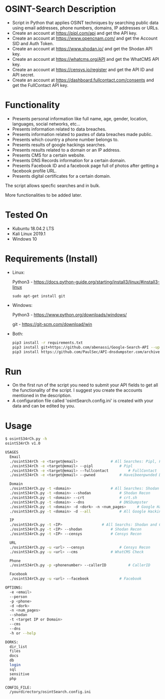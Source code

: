 # OSINT-Search Description
- Script in Python that applies OSINT techniques by searching public data using email addresses, phone numbers, domains, IP addresses or URLs.
- Create an account at https://pipl.com/api and get the API key.
- Create an account at https://www.opencnam.com/ and get the Account SID and Auth Token.
- Create an account at https://www.shodan.io/ and get the Shodan API key.
- Create an account at https://whatcms.org/API and get the WhatCMS API key.
- Create an account at https://censys.io/register and get the API ID and API secret.
- Create an account at https://dashboard.fullcontact.com/consents and get the FullContact API key.

# Functionality

- Presents personal information like full name, age, gender, location, languages, social networks, etc...
- Presents information related to data breaches.
- Presents information related to pastes of data breaches made public.
- Presents which country a phone number belongs to.
- Presents results of google hackings searches.
- Presents results related to a domain or an IP address.
- Presents CMS for a certain website.
- Presents DNS Records information for a certain domain.
- Presents Facebook ID and a facebook page full of photos after getting a facebook profile URL.
- Presents digital certificates for a certain domain.

The script allows specfic searches and in bulk.

More functionalities to be added later.

# Tested On

- Kubuntu 18.04.2 LTS
- Kali Linux 2019.1
- Windows 10

# Requirements (Install)

- Linux:

  Python3 - https://docs.python-guide.org/starting/install3/linux/#install3-linux

  `sudo apt-get install git`

- Windows:

  Python3 - https://www.python.org/downloads/windows/

  git - https://git-scm.com/download/win

- Both:

  ``` bash
  pip3 install -r requirements.txt
  pip3 install git+https://github.com/abenassi/Google-Search-API --upgrade
  pip3 install https://github.com/PaulSec/API-dnsdumpster.com/archive/master.zip --user
  ```

# Run

- On the first run of the script you need to submit your API fields to get all the functionality of the script. I suggest you create the accounts mentioned in the description.
- A configuration file called 'osintSearch.config.ini' is created with your data and can be edited by you.

# Usage

``` bash
$ osintS34rCh.py -h
osintS34rCh v1.0

USAGES
  Email
  ./osintS34rCh -e <target@email>				# All Searches: Pipl, FullContact, Haveibeenpwnded Data Breaches and Credentials Pastes
  ./osintS34rCh -e <target@email> --pipl 			# Pipl
  ./osintS34rCh -e <target@email> --fullcontact 		# FullContact
  ./osintS34rCh -e <target@email> --pwned 			# Haveibeenpwnded Data Breaches and Credentials Pastes

  Domain
  ./osintS34rCh.py -t <domain>					# All Searches: Shodan Recon, crt.sh, DNSDumpster, All Google Hacking Dorks
  ./osintS34rCh.py -t <domain> --shodan				# Shodan Recon
  ./osintS34rCh.py -t <domain> --crt 				# crt.sh
  ./osintS34rCh.py -t <domain> --dns 				# DNSDumpster
  ./osintS34rCh.py -t <domain> -d <dork> -n <num_pages>		# Google Hacking
  ./osintS34rCh.py -t <domain> -d --all				# All Google Hacking Dorks

  IP
  ./osintS34rCh.py -t <IP>					# All Searchs: Shodan and Censys Recon
  ./osintS34rCh.py -t <IP> --shodan				# Shodan Recon
  ./osintS34rCh.py -t <IP> --censys				# Censys Recon

  URL
  ./osintS34rCh.py -u <url> --censys				# Censys Recon
  ./osintS34rCh.py -u <url> --cms				# WhatCMS Check

  Phone
  ./osintS34rCh.py -p <phonenumber> --callerID			# CallerID

  Facebook
  ./osintS34rCh.py -u <url> --facebook 				# Facebook

OPTIONS:
  -e <email>
  --person 
  -p <phone>
  -d <dork>
  -n <num_pages>
  --shodan
  -t <target IP or Domain>
  --cms
  --dns
  -h or --help

DORKS:
  dir_list
  files
  docs
  db
  login
  sql
  sensitive
  php

CONFIG_FILE:
  /yourdirectory/osintSearch.config.ini
  ```
